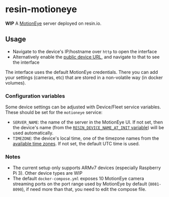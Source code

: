 # resin-motioneye

**WIP** A [MotionEye](https://github.com/ccrisan/motioneye) server deployed on resin.io.

## Usage

*   Navigate to the device's IP/hostname over `http` to open the interface
*   Alternatively enable the [public device URL](https://docs.resin.io/learn/manage/actions/#enable-public-device-url), and navigate to that to see the interface

The interface uses the default MotionEye credentials. There you can add your settings (cameras, etc) that are stored in a non-volatile way (in docker volumes).

### Configuration variables

Some device settings can be adjusted with Device/Fleet service variables. These should be set for the `motioneye` service:

*   `SERVER_NAME`: the name of the server in the MotionEye UI. If not set, then the device's name (from the [`RESIN_DEVICE_NAME_AT_INIT` variable](https://docs.resin.io/learn/develop/runtime/#environment-variables)) will be used automatically.
*   `TIMEZONE`: the device's local time, one of the timezone names from the [available time zones](https://en.wikipedia.org/wiki/List_of_tz_database_time_zones). If not set, the default UTC time is used.

### Notes

*   The current setup only supports ARMv7 devices (especially Raspberry Pi 3). Other device types are WIP
*   The default `docker-compose.yml` exposes 10 MotionEye camera streaming ports on the port range used by MotionEye by default (`8081-8090`), if need more than that, you need to edit the compose file.
